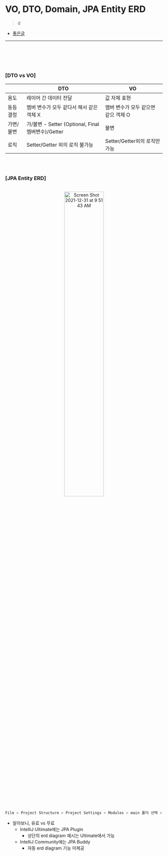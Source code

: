 # VO, DTO, Domain, JPA Entity ERD
> d
* [좋은글](https://gmlwjd9405.github.io/2019/10/28/intellij-jpa-erd.html)

<hr>
<br>

##
####

<br>

### [DTO vs VO]

<div align="center">

  |          | DTO | VO |
  |----------|-----|----|
  |용도|레이어 간 데이터 전달|값 자체 표현|
  |동등 결정|멤버 변수가 모두 같다서 해서 같은 객체 X|멤버 변수가 모두 같으면 같으 객체 O|
  |가변/불변|가/불변 - Setter (Optional, Final 멤버변수)/Getter|불변|
  |로직|Setter/Getter 외의 로직 불가능|Setter/Getter외의 로직만 가능|

</div>

##
####

<br>

### [JPA Entity ERD]

<br>

<div align="center">
  
  <img width="50%" alt="Screen Shot 2021-12-31 at 9 51 43 AM" src="https://user-images.githubusercontent.com/37537227/147796896-1bb8ee4c-bc05-4de4-85f4-b2e1ae6041bc.png">
  
</div>

<br>

```bash
File > Project Structure > Project Settings > Modules > main 폴더 선택 > [ + ] 버튼 클릭 > JPA 클릭
```
* 알아보니, 유료 vs 무료
  * IntelliJ Ultimate에는 JPA Plugin
    * 상단의 erd diagram 예시는 Ultimate에서 가능 
  * IntelliJ Community에는 JPA Buddy 
    * 자동 erd diagram 기능 미제공

